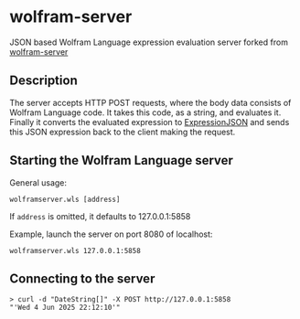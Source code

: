 # wolfram-server

JSON based Wolfram Language expression evaluation server forked from [wolfram-server](https://github.com/arnoudbuzing/wolfram-server)

## Description

The server accepts HTTP POST requests, where the body data consists of Wolfram Language code. It takes this code, as a string, and evaluates it. Finally it converts the evaluated expression to [ExpressionJSON](https://reference.wolfram.com/language/ref/format/ExpressionJSON.html) and sends this JSON expression back to the client making the request.

## Starting the Wolfram Language server

General usage:

```
wolframserver.wls [address]
```

If `address` is omitted, it defaults to 127.0.0.1:5858

Example, launch the server on port 8080 of localhost:

```
wolframserver.wls 127.0.0.1:5858
```

## Connecting to the server

```
> curl -d "DateString[]" -X POST http://127.0.0.1:5858
"'Wed 4 Jun 2025 22:12:10'"
```
